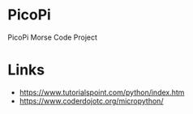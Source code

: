 # PicoPi
PicoPi Morse Code Project

# Links
- https://www.tutorialspoint.com/python/index.htm
- https://www.coderdojotc.org/micropython/